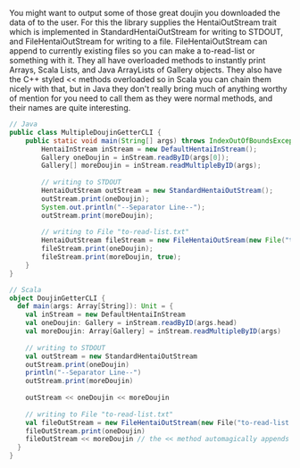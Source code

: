 You might want to output some of those great doujin you downloaded the data of  to the user. For this the library 
supplies the HentaiOutStream trait which is implemented in StandardHentaiOutStream for writing to STDOUT, and FileHentaiOutStream 
for writing to a file. FileHentaiOutStream can append to currently existing files so you can make a to-read-list or 
something with it. They all have overloaded methods to instantly print Arrays, Scala Lists, and Java ArrayLists of 
Gallery objects. They also have the C++ styled << methods overloaded so in Scala you can chain them nicely with that, 
but in Java they don't really bring much of anything worthy of mention for you need to call them as they were normal 
methods, and their names are quite interesting.

```java
// Java
public class MultipleDoujinGetterCLI {
    public static void main(String[] args) throws IndexOutOfBoundsException {
        HentaiInStream inStream = new DefaultHentaiInStream();
        Gallery oneDoujin = inStream.readByID(args[0]);
        Gallery[] moreDoujin = inStream.readMultipleByID(args);
        
        // writing to STDOUT
        HentaiOutStream outStream = new StandardHentaiOutStream();
        outStream.print(oneDoujin); 
        System.out.println("--Separator Line--");
        outStream.print(moreDoujin);
        
        // writing to File "to-read-list.txt"
        HentaiOutStream fileStream = new FileHentaiOutSream(new File("to-read-list.txt"));
        fileStream.print(oneDoujin);
        fileStream.print(moreDoujin, true);
    }
}
```
```scala
// Scala
object DoujinGetterCLI {
  def main(args: Array[String]): Unit = {
    val inStream = new DefaultHentaiInStream
    val oneDoujin: Gallery = inStream.readByID(args.head)
    val moreDoujin: Array[Gallery] = inStream.readMultipleByID(args)
    
    // writing to STDOUT
    val outStream = new StandardHentaiOutStream
    outStream.print(oneDoujin)
    println("--Separator Line--")
    outStream.print(moreDoujin)
    
    outStream << oneDoujin << moreDoujin
    
    // writing to File "to-read-list.txt"
    val fileOutStream = new FileHentaiOutStream(new File("to-read-list.txt"))
    fileOutStream.print(oneDoujin)
    fileOutStream << moreDoujin // the << method automagically appends
  }
}
```
